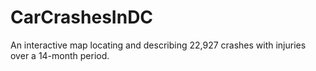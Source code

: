 # CarCrashesInDC
An interactive map locating and describing 22,927 crashes with injuries over a 14-month period.
